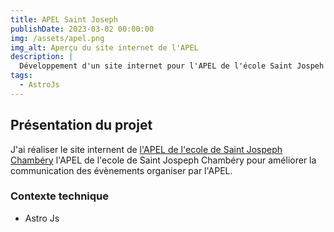 ```yaml
---
title: APEL Saint Joseph
publishDate: 2023-03-02 00:00:00
img: /assets/apel.png
img_alt: Aperçu du site internet de l'APEL
description: |
  Développement d'un site internet pour l'APEL de l'école Saint Jospeh
tags:
  - AstroJs
---
```


## Présentation du projet

J'ai réaliser le site internent de [l'APEL de l'ecole de Saint Jospeph Chambéry](https://apel-saint-joseph.netlify.app/) l'APEL de l'ecole de Saint Jospeph Chambéry pour améliorer la communication des évènements organiser par l'APEL.

### Contexte technique

- Astro Js